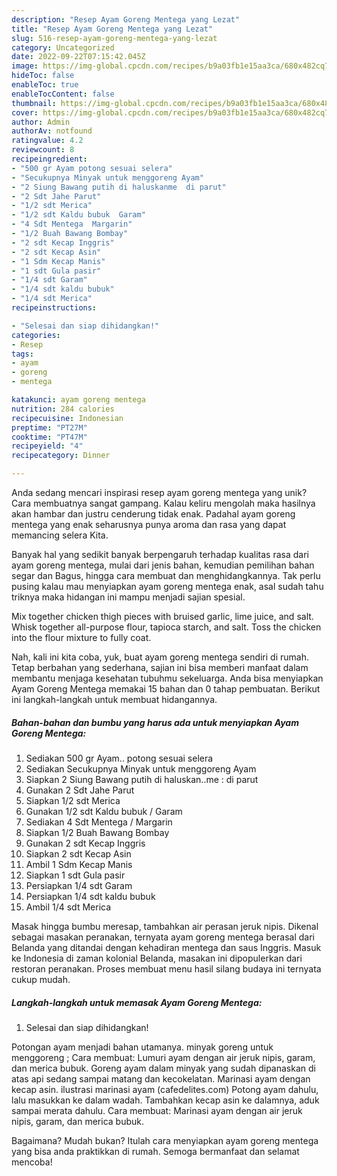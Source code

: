 ```yaml
---
description: "Resep Ayam Goreng Mentega yang Lezat"
title: "Resep Ayam Goreng Mentega yang Lezat"
slug: 516-resep-ayam-goreng-mentega-yang-lezat
category: Uncategorized
date: 2022-09-22T07:15:42.045Z
image: https://img-global.cpcdn.com/recipes/b9a03fb1e15aa3ca/680x482cq70/ayam-goreng-mentega-foto-resep-utama.jpg
hideToc: false
enableToc: true
enableTocContent: false
thumbnail: https://img-global.cpcdn.com/recipes/b9a03fb1e15aa3ca/680x482cq70/ayam-goreng-mentega-foto-resep-utama.jpg
cover: https://img-global.cpcdn.com/recipes/b9a03fb1e15aa3ca/680x482cq70/ayam-goreng-mentega-foto-resep-utama.jpg
author: Admin
authorAv: notfound
ratingvalue: 4.2
reviewcount: 8
recipeingredient:
- "500 gr Ayam potong sesuai selera"
- "Secukupnya Minyak untuk menggoreng Ayam"
- "2 Siung Bawang putih di haluskanme  di parut"
- "2 Sdt Jahe Parut"
- "1/2 sdt Merica"
- "1/2 sdt Kaldu bubuk  Garam"
- "4 Sdt Mentega  Margarin"
- "1/2 Buah Bawang Bombay"
- "2 sdt Kecap Inggris"
- "2 sdt Kecap Asin"
- "1 Sdm Kecap Manis"
- "1 sdt Gula pasir"
- "1/4 sdt Garam"
- "1/4 sdt kaldu bubuk"
- "1/4 sdt Merica"
recipeinstructions:

- "Selesai dan siap dihidangkan!"
categories:
- Resep
tags:
- ayam
- goreng
- mentega

katakunci: ayam goreng mentega 
nutrition: 284 calories
recipecuisine: Indonesian
preptime: "PT27M"
cooktime: "PT47M"
recipeyield: "4"
recipecategory: Dinner

---
```





Anda sedang mencari inspirasi resep ayam goreng mentega yang unik? Cara membuatnya sangat gampang. Kalau keliru mengolah maka hasilnya akan hambar dan justru cenderung tidak enak. Padahal ayam goreng mentega yang enak seharusnya punya aroma dan rasa yang dapat memancing selera Kita.





Banyak hal yang sedikit banyak berpengaruh terhadap kualitas rasa dari ayam goreng mentega, mulai dari jenis bahan, kemudian pemilihan bahan segar dan Bagus, hingga cara membuat dan menghidangkannya. Tak perlu pusing kalau mau menyiapkan ayam goreng mentega enak,      asal sudah tahu triknya maka hidangan ini mampu menjadi sajian spesial.














Mix together chicken thigh pieces with bruised garlic, lime juice, and salt. Whisk together all-purpose flour, tapioca starch, and salt. Toss the chicken into the flour mixture to fully coat.






Nah, kali ini kita coba, yuk, buat ayam goreng mentega sendiri di rumah. Tetap berbahan yang sederhana, sajian ini bisa memberi manfaat dalam membantu menjaga kesehatan tubuhmu sekeluarga. Anda bisa menyiapkan Ayam Goreng Mentega memakai 15 bahan dan 0 tahap pembuatan. Berikut ini langkah-langkah untuk membuat hidangannya.

<!--inarticleads1-->

##### Bahan-bahan dan bumbu yang harus ada untuk menyiapkan Ayam Goreng Mentega:

1. Sediakan 500 gr Ayam.. potong sesuai selera
1. Sediakan Secukupnya Minyak untuk menggoreng Ayam
1. Siapkan 2 Siung Bawang putih di haluskan..me : di parut
1. Gunakan 2 Sdt Jahe Parut
1. Siapkan 1/2 sdt Merica
1. Gunakan 1/2 sdt Kaldu bubuk / Garam
1. Sediakan 4 Sdt Mentega / Margarin
1. Siapkan 1/2 Buah Bawang Bombay
1. Gunakan 2 sdt Kecap Inggris
1. Siapkan 2 sdt Kecap Asin
1. Ambil 1 Sdm Kecap Manis
1. Siapkan 1 sdt Gula pasir
1. Persiapkan 1/4 sdt Garam
1. Persiapkan 1/4 sdt kaldu bubuk
1. Ambil 1/4 sdt Merica


Masak hingga bumbu meresap, tambahkan air perasan jeruk nipis. Dikenal sebagai masakan peranakan, ternyata ayam goreng mentega berasal dari Belanda yang ditandai dengan kehadiran mentega dan saus Inggris. Masuk ke Indonesia di zaman kolonial Belanda, masakan ini dipopulerkan dari restoran peranakan. Proses membuat menu hasil silang budaya ini ternyata cukup mudah. 

<!--inarticleads2-->

##### Langkah-langkah untuk memasak Ayam Goreng Mentega:


1. Selesai dan siap dihidangkan!

Potongan ayam menjadi bahan utamanya. minyak goreng untuk menggoreng ; Cara membuat: Lumuri ayam dengan air jeruk nipis, garam, dan merica bubuk. Goreng ayam dalam minyak yang sudah dipanaskan di atas api sedang sampai matang dan kecokelatan. Marinasi ayam dengan kecap asin. ilustrasi marinasi ayam (cafedelites.com) Potong ayam dahulu, lalu masukkan ke dalam wadah. Tambahkan kecap asin ke dalamnya, aduk sampai merata dahulu. Cara membuat: Marinasi ayam dengan air jeruk nipis, garam, dan merica bubuk. 

Bagaimana? Mudah bukan? Itulah cara menyiapkan ayam goreng mentega yang bisa anda praktikkan di rumah. Semoga bermanfaat dan selamat mencoba!
